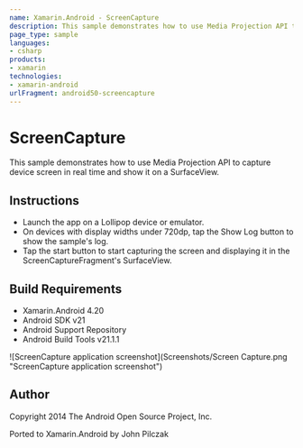 ```yaml
---
name: Xamarin.Android - ScreenCapture
description: This sample demonstrates how to use Media Projection API to capture device screen in real time and show it on a SurfaceView. Instructions Launch...
page_type: sample
languages:
- csharp
products:
- xamarin
technologies:
- xamarin-android
urlFragment: android50-screencapture
---
```

# ScreenCapture

This sample demonstrates how to use Media Projection API to capture device screen in real time and show it on a SurfaceView.

## Instructions
* Launch the app on a Lollipop device or emulator.
* On devices with display widths under 720dp, tap the Show Log button to show the sample's log.
* Tap the start button to start capturing the screen and displaying it in the ScreenCaptureFragment's SurfaceView. 

## Build Requirements

* Xamarin.Android 4.20
* Android SDK v21
* Android Support Repository
* Android Build Tools v21.1.1

![ScreenCapture application screenshot](Screenshots/Screen Capture.png "ScreenCapture application screenshot")

## Author

Copyright 2014 The Android Open Source Project, Inc.

Ported to Xamarin.Android by John Pilczak
